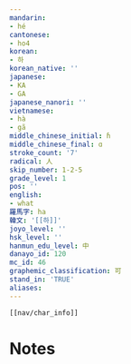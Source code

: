 ```yaml
---
mandarin:
- hé
cantonese:
- ho4
korean:
- 하
korean_native: ''
japanese:
- KA
- GA
japanese_nanori: ''
vietnamese:
- hà
- gã
middle_chinese_initial: ɦ
middle_chinese_final: ɑ
stroke_count: '7'
radical: 人
skip_number: 1-2-5
grade_level: 1
pos: ''
english:
- what
羅馬字: ha
韓文: '[[하]]'
joyo_level: ''
hsk_level: ''
hanmun_edu_level: 中
danayo_id: 120
mc_id: 46
graphemic_classification: 可
stand_in: 'TRUE'
aliases:
---
```

```meta-bind-embed
[[nav/char_info]]
```

# Notes
